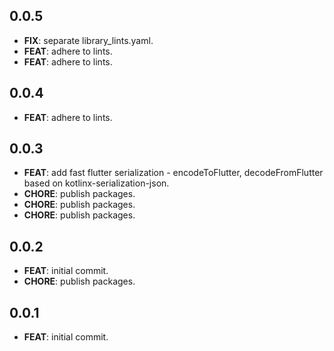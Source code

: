 ## 0.0.5

 - **FIX**: separate library_lints.yaml.
 - **FEAT**: adhere to lints.
 - **FEAT**: adhere to lints.

## 0.0.4

 - **FEAT**: adhere to lints.

## 0.0.3

 - **FEAT**: add fast flutter serialization - encodeToFlutter, decodeFromFlutter based on kotlinx-serialization-json.
 - **CHORE**: publish packages.
 - **CHORE**: publish packages.
 - **CHORE**: publish packages.

## 0.0.2

 - **FEAT**: initial commit.
 - **CHORE**: publish packages.

## 0.0.1

 - **FEAT**: initial commit.


